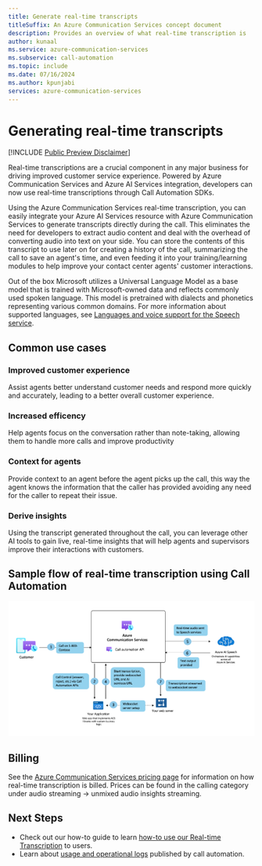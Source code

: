 ```yaml
---
title: Generate real-time transcripts
titleSuffix: An Azure Communication Services concept document
description: Provides an overview of what real-time transcription is
author: kunaal
ms.service: azure-communication-services
ms.subservice: call-automation
ms.topic: include
ms.date: 07/16/2024
ms.author: kpunjabi
services: azure-communication-services
---
```


# Generating real-time transcripts
[!INCLUDE [Public Preview Disclaimer](../../includes/public-preview-include-document.md)]

Real-time transcriptions are a crucial component in any major business for driving improved customer service experience. Powered by Azure Communication Services and Azure AI Services integration, developers can now use real-time transcriptions through Call Automation SDKs. 

Using the Azure Communication Services real-time transcription, you can easily integrate your Azure AI Services resource with Azure Communication Services to generate transcripts directly during the call. This eliminates the need for developers to extract audio content and deal with the overhead of converting audio into text on your side. You can store the contents of this transcript to use later on for creating a history of the call, summarizing the call to save an agent's time, and even feeding it into your training/learning modules to help improve your contact center agents' customer interactions.

Out of the box Microsoft utilizes a Universal Language Model as a base model that is trained with Microsoft-owned data and reflects commonly used spoken language. This model is pretrained with dialects and phonetics representing various common domains. For more information about supported languages, see [Languages and voice support for the Speech service](../../../../articles/ai-services/speech-service/language-support.md).

## Common use cases

### Improved customer experience
Assist agents better understand customer needs and respond more quickly and accurately, leading to a better overall customer experience.

### Increased efficency 
Help agents focus on the conversation rather than note-taking, allowing them to handle more calls and improve productivity

### Context for agents
Provide context to an agent before the agent picks up the call, this way the agent knows the information that the caller has provided avoiding any need for the caller to repeat their issue.

### Derive insights
Using the transcript generated throughout the call, you can leverage other AI tools to gain live, real-time insights that will help agents and supervisors improve their interactions with customers.

## Sample flow of real-time transcription using Call Automation
![Diagram of real-time transcription flow.](./media/transcription.png)

## Billing
See the [Azure Communication Services pricing page](https://azure.microsoft.com/en-us/pricing/details/communication-services/?msockid=3b3359f3828f6cfe30994a9483c76d50) for information on how real-time transcription is billed.  Prices can be found in the calling category under audio streaming -> unmixed audio insights streaming.

## Next Steps
- Check out our how-to guide to learn [how-to use our Real-time Transcription](../../how-tos/call-automation/real-time-transcription-tutorial.md) to users.
- Learn about [usage and operational logs](../analytics/logs/call-automation-logs.md) published by call automation.

